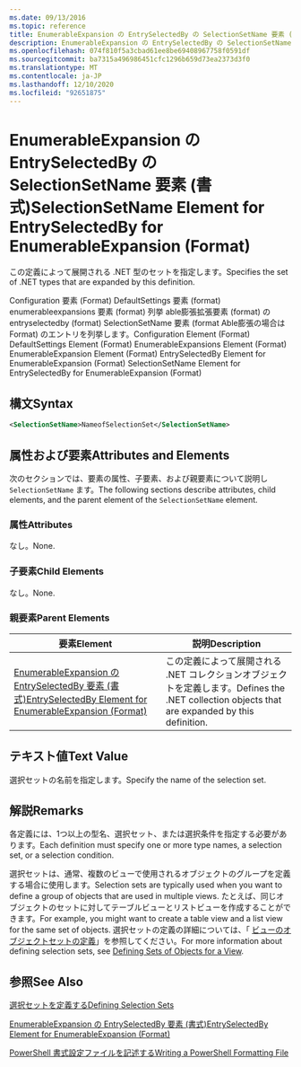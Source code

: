 ```yaml
---
ms.date: 09/13/2016
ms.topic: reference
title: EnumerableExpansion の EntrySelectedBy の SelectionSetName 要素 (書式)
description: EnumerableExpansion の EntrySelectedBy の SelectionSetName 要素 (書式)
ms.openlocfilehash: 074f810f5a3cbad61ee8be69408967758f0591df
ms.sourcegitcommit: ba7315a496986451cfc1296b659d73ea2373d3f0
ms.translationtype: MT
ms.contentlocale: ja-JP
ms.lasthandoff: 12/10/2020
ms.locfileid: "92651875"
---
```

# <a name="selectionsetname-element-for-entryselectedby-for-enumerableexpansion-format"></a><span data-ttu-id="b36b7-103">EnumerableExpansion の EntrySelectedBy の SelectionSetName 要素 (書式)</span><span class="sxs-lookup"><span data-stu-id="b36b7-103">SelectionSetName Element for EntrySelectedBy for EnumerableExpansion (Format)</span></span>

<span data-ttu-id="b36b7-104">この定義によって展開される .NET 型のセットを指定します。</span><span class="sxs-lookup"><span data-stu-id="b36b7-104">Specifies the set of .NET types that are expanded by this definition.</span></span>

<span data-ttu-id="b36b7-105">Configuration 要素 (Format) DefaultSettings 要素 (format) enumerableexpansions 要素 (format) 列挙 able膨張拡張要素 (format) の entryselectedby (format) SelectionSetName 要素 (format Able膨張の場合は Format) のエントリを列挙します。</span><span class="sxs-lookup"><span data-stu-id="b36b7-105">Configuration Element (Format) DefaultSettings Element (Format) EnumerableExpansions Element (Format) EnumerableExpansion Element (Format) EntrySelectedBy Element for EnumerableExpansion (Format) SelectionSetName Element for EntrySelectedBy for EnumerableExpansion (Format)</span></span>

## <a name="syntax"></a><span data-ttu-id="b36b7-106">構文</span><span class="sxs-lookup"><span data-stu-id="b36b7-106">Syntax</span></span>

```xml
<SelectionSetName>NameofSelectionSet</SelectionSetName>

```

## <a name="attributes-and-elements"></a><span data-ttu-id="b36b7-107">属性および要素</span><span class="sxs-lookup"><span data-stu-id="b36b7-107">Attributes and Elements</span></span>

<span data-ttu-id="b36b7-108">次のセクションでは、要素の属性、子要素、および親要素について説明し `SelectionSetName` ます。</span><span class="sxs-lookup"><span data-stu-id="b36b7-108">The following sections describe attributes, child elements, and the parent element of the `SelectionSetName` element.</span></span>

### <a name="attributes"></a><span data-ttu-id="b36b7-109">属性</span><span class="sxs-lookup"><span data-stu-id="b36b7-109">Attributes</span></span>

<span data-ttu-id="b36b7-110">なし。</span><span class="sxs-lookup"><span data-stu-id="b36b7-110">None.</span></span>

### <a name="child-elements"></a><span data-ttu-id="b36b7-111">子要素</span><span class="sxs-lookup"><span data-stu-id="b36b7-111">Child Elements</span></span>

<span data-ttu-id="b36b7-112">なし。</span><span class="sxs-lookup"><span data-stu-id="b36b7-112">None.</span></span>

### <a name="parent-elements"></a><span data-ttu-id="b36b7-113">親要素</span><span class="sxs-lookup"><span data-stu-id="b36b7-113">Parent Elements</span></span>

|<span data-ttu-id="b36b7-114">要素</span><span class="sxs-lookup"><span data-stu-id="b36b7-114">Element</span></span>|<span data-ttu-id="b36b7-115">説明</span><span class="sxs-lookup"><span data-stu-id="b36b7-115">Description</span></span>|
|-------------|-----------------|
|[<span data-ttu-id="b36b7-116">EnumerableExpansion の EntrySelectedBy 要素 (書式)</span><span class="sxs-lookup"><span data-stu-id="b36b7-116">EntrySelectedBy Element for EnumerableExpansion (Format)</span></span>](./entryselectedby-element-for-enumerableexpansion-format.md)|<span data-ttu-id="b36b7-117">この定義によって展開される .NET コレクションオブジェクトを定義します。</span><span class="sxs-lookup"><span data-stu-id="b36b7-117">Defines the .NET collection objects that are expanded by this definition.</span></span>|

## <a name="text-value"></a><span data-ttu-id="b36b7-118">テキスト値</span><span class="sxs-lookup"><span data-stu-id="b36b7-118">Text Value</span></span>

<span data-ttu-id="b36b7-119">選択セットの名前を指定します。</span><span class="sxs-lookup"><span data-stu-id="b36b7-119">Specify the name of the selection set.</span></span>

## <a name="remarks"></a><span data-ttu-id="b36b7-120">解説</span><span class="sxs-lookup"><span data-stu-id="b36b7-120">Remarks</span></span>

<span data-ttu-id="b36b7-121">各定義には、1つ以上の型名、選択セット、または選択条件を指定する必要があります。</span><span class="sxs-lookup"><span data-stu-id="b36b7-121">Each definition must specify one or more type names, a selection set, or a selection condition.</span></span>

<span data-ttu-id="b36b7-122">選択セットは、通常、複数のビューで使用されるオブジェクトのグループを定義する場合に使用します。</span><span class="sxs-lookup"><span data-stu-id="b36b7-122">Selection sets are typically used when you want to define a group of objects that are used in multiple views.</span></span> <span data-ttu-id="b36b7-123">たとえば、同じオブジェクトのセットに対してテーブルビューとリストビューを作成することができます。</span><span class="sxs-lookup"><span data-stu-id="b36b7-123">For example, you might want to create a table view and a list view for the same set of objects.</span></span> <span data-ttu-id="b36b7-124">選択セットの定義の詳細については、「 [ビューのオブジェクトセットの定義](./defining-selection-sets.md)」を参照してください。</span><span class="sxs-lookup"><span data-stu-id="b36b7-124">For more information about defining selection sets, see [Defining Sets of Objects for a View](./defining-selection-sets.md).</span></span>

## <a name="see-also"></a><span data-ttu-id="b36b7-125">参照</span><span class="sxs-lookup"><span data-stu-id="b36b7-125">See Also</span></span>

[<span data-ttu-id="b36b7-126">選択セットを定義する</span><span class="sxs-lookup"><span data-stu-id="b36b7-126">Defining Selection Sets</span></span>](./defining-selection-sets.md)

[<span data-ttu-id="b36b7-127">EnumerableExpansion の EntrySelectedBy 要素 (書式)</span><span class="sxs-lookup"><span data-stu-id="b36b7-127">EntrySelectedBy Element for EnumerableExpansion (Format)</span></span>](./entryselectedby-element-for-enumerableexpansion-format.md)

[<span data-ttu-id="b36b7-128">PowerShell 書式設定ファイルを記述する</span><span class="sxs-lookup"><span data-stu-id="b36b7-128">Writing a PowerShell Formatting File</span></span>](./writing-a-powershell-formatting-file.md)
